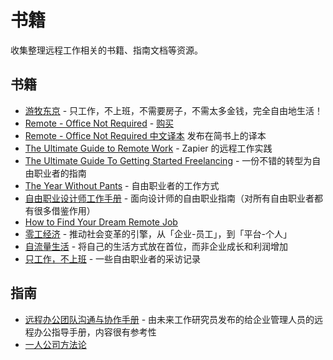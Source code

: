 # 书籍

收集整理远程工作相关的书籍、指南文档等资源。

<a name="wdDXa"></a>
## 书籍

- [游牧东京](https://book.douban.com/subject/26671488/) - 只工作，不上班，不需要房子，不需太多金钱，完全自由地生活！
- [Remote - Office Not Required](http://37signals.com/remote) - [购买](http://www.amazon.com/Remote-Office-Not-Required/dp/0804137501)
- [Remote - Office Not Required 中文译本](http://jianshu.io/notebooks/41672/latest) 发布在简书上的译本
- [The Ultimate Guide to Remote Work](https://zapier.com/learn/the-ultimate-guide-to-remote-working/) - Zapier 的远程工作实践
- [The Ultimate Guide To Getting Started Freelancing](http://skillcrush.com/2015/05/28/ultimate-guide-to-freelancing/) - 一份不错的转型为自由职业者的指南
- [The Year Without Pants](https://www.amazon.com/Year-Without-Pants-WordPress-com-Future/dp/B00FPT6EBK) - 自由职业者的工作方式
- [自由职业设计师工作手册](https://book.douban.com/subject/5364376/) - 面向设计师的自由职业指南（对所有自由职业者都有很多借鉴作用）
- [How to Find Your Dream Remote Job](https://remotive.typeform.com/to/RumqJ1)
- [零工经济](https://book.douban.com/subject/27198025/) - 推动社会变革的引擎，从「企业-员工」，到「平台-个人」
- [自流量生活](https://book.douban.com/subject/30310711/) - 将自己的生活方式放在首位，而非企业成长和利润增加
- [只工作，不上班](https://book.douban.com/subject/34839849/) - 一些自由职业者的采访记录

<a name="cKtcQ"></a>
## 指南

- [远程办公团队沟通与协作手册](https://mp.weixin.qq.com/s/mTReSIZ1-DyMzkzrpa2WvQ) - 由未来工作研究员发布的给企业管理人员的远程办公指导手册，内容很有参考性
- [一人公司方法论](https://github.com/easychen/one-person-businesses-methodology)
